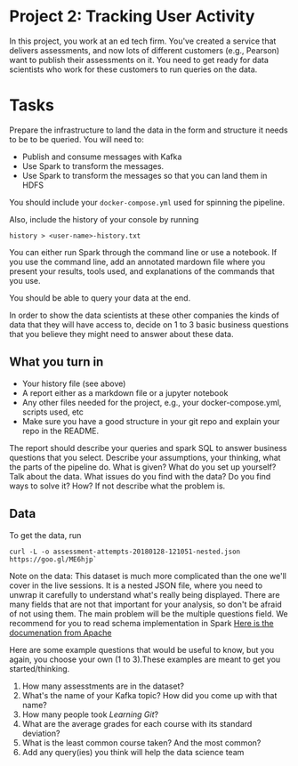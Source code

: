 # Project 2: Tracking User Activity

In this project, you work at an ed tech firm. You've created a service that
delivers assessments, and now lots of different customers (e.g., Pearson) want
to publish their assessments on it. You need to get ready for data scientists
who work for these customers to run queries on the data. 

# Tasks

Prepare the infrastructure to land the data in the form and structure it needs
to be to be queried.  You will need to:

- Publish and consume messages with Kafka
- Use Spark to transform the messages. 
- Use Spark to transform the messages so that you can land them in HDFS

You should include your `docker-compose.yml` used for spinning the pipeline.

Also, include the history of your console by running
```
history > <user-name>-history.txt
```

You can either run Spark through the command line or use a notebook. If you use
the command line, add an annotated mardown file where you present your results,
tools used, and explanations of the commands that you use. 

You should be able to query your data at the end. 

In order to show the data scientists at these other companies the kinds of data
that they will have access to, decide on 1 to 3 basic business questions that
you believe they might need to answer about these data.

## What you turn in
- Your history file (see above)
- A report either as a markdown file or a jupyter notebook
- Any other files needed for the project, e.g., your docker-compose.yml, scripts used, etc
- Make sure you have a good structure in your git repo and explain your repo in the README.

The report should describe your queries and spark SQL to answer business questions that you select. Describe your assumptions, your thinking, what the parts of the pipeline do. What is given? What do you set up yourself? Talk about the data. What issues do you find with the data? Do you find ways to solve it? How? If not describe what the problem is.

## Data

To get the data, run 
```
curl -L -o assessment-attempts-20180128-121051-nested.json https://goo.gl/ME6hjp`
```

Note on the data: This dataset is much more complicated than the one we'll
cover in the live sessions. It is a nested JSON file, where you need to unwrap it
carefully to understand what's really being displayed. There are many fields
that are not that important for your analysis, so don't be afraid of not using
them. The main problem will be the multiple questions field. We recommend for
you to read schema implementation in Spark [Here is the documenation from
Apache](https://spark.apache.org/docs/2.3.0/sql-programming-guide.html)

Here are some example questions that would be useful to know, but you again, you choose your own (1 to 3).These examples are meant to get you started/thinking.

1. How many assesstments are in the dataset?
2. What's the name of your Kafka topic? How did you come up with that name?
3. How many people took *Learning Git*?
4. What are the average grades for each course with its standard deviation?
5. What is the least common course taken? And the most common?
6. Add any query(ies) you think will help the data science team
